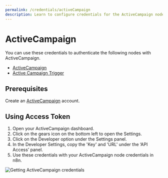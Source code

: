 ```yaml
---
permalink: /credentials/activeCampaign
description: Learn to configure credentials for the ActiveCampaign node in n8n
---
```


# ActiveCampaign

You can use these credentials to authenticate the following nodes with ActiveCampaign.
- [ActiveCampaign](../../nodes-library/nodes/ActiveCampaign/README.md)
- [Active Campaign Trigger](../../nodes-library/trigger-nodes/ActiveCampaignTrigger/README.md)


## Prerequisites

Create an [ActiveCampaign](https://www.activecampaign.com/) account.

## Using Access Token

1. Open your ActiveCampaign dashboard.
2. Click on the gears icon on the bottom left to open the Settings.
3. Click on the Developer option under the Settings panel.
4. In the Developer Settings, copy the 'Key' and 'URL' under the ‘API Access’ panel.
5. Use these credentials with your ActiveCampaign node credentials in n8n.


![Getting ActiveCampaign credentials](REDACTED)
